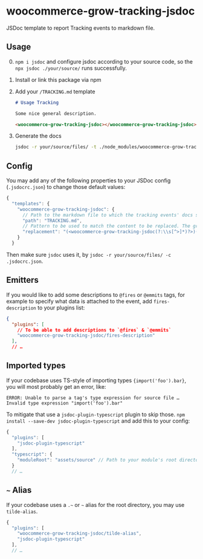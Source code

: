 # woocommerce-grow-tracking-jsdoc

JSDoc template to report Tracking events to markdown file.

## Usage

0. `npm i jsdoc` and configure jsdoc according to your source code, so the `npx jsdoc ./your/source/` runs successfully.
1. Install or link this package via npm
2. Add your `/TRACKING.md` template

   ```md
   # Usage Tracking
   
   Some nice general description.
   
   <woocommerce-grow-tracking-jsdoc></woocommerce-grow-tracking-jsdoc>
   ```
3. Generate the docs
   ```sh
   jsdoc -r your/source/files/ -t ./node_modules/woocommerce-grow-tracking-jsdoc
   ```



## Config

You may add any of the following properties to your JSDoc config (`.jsdocrc.json`) to change those default values:
```js
{
  "templates": {
    "woocommerce-grow-tracking-jsdoc": {
      // Path to the markdown file to which the tracking events' docs should be added
      "path": "TRACKING.md",
      // Pattern to be used to match the content to be replaced. The groups are respectively: start marker, replaceable content, end marker.
      "replacement": "(<woocommerce-grow-tracking-jsdoc(?:\\s[^>]*)?>)([\\s\\S]*)(<\\/woocommerce-grow-tracking-jsdoc.*>)"
    }
  }
```
Then make sure `jsdoc` uses it, by `jsdoc -r your/source/files/ -c .jsdocrc.json`.

## Emitters
If you would like to add some descriptions to `@fires` or `@emmits` tags, for example to specify what data is attached to the event, add `fires-description` to your plugins list:

```json
{
  "plugins": [
    // To be able to add descriptions to `@fires` & `@emmits`
    "woocommerce-grow-tracking-jsdoc/fires-description"
  ],
  // …
```


## Imported types

If your codebase uses TS-style of importing types `{import('foo').bar}`, you will most probably get an error, like:
```
ERROR: Unable to parse a tag's type expression for source file … Invalid type expression "import('foo').bar"
```

To mitigate that use a `jsdoc-plugin-typescript` plugin to skip those. `npm install --save-dev jsdoc-plugin-typescript` and add this to your config:
```js
{
  "plugins": [
    "jsdoc-plugin-typescript"
  ],
  "typescript": {
    "moduleRoot": "assets/source" // Path to your module's root directory.
  }
  // …
```

## `~` Alias

If your codebase uses a `.~` or `~` alias for the root directory, you may use `tilde-alias`.

```js
{
  "plugins": [
    "woocommerce-grow-tracking-jsdoc/tilde-alias",
    "jsdoc-plugin-typescript"
  ],
  // …
```